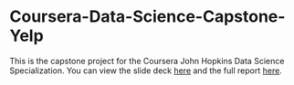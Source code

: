 # Coursera-Data-Science-Capstone-Yelp
This is the capstone project for the Coursera John Hopkins Data Science Specialization.
You can view the slide deck <a href="http://rpubs.com/SloughJE/Capstone_Data_Science_Specialization" target = "_blank">here</a> and the full report <a href="https://statsbyslough.files.wordpress.com/2015/11/projectreport2.pdf" target = "_blank">here</a>.
